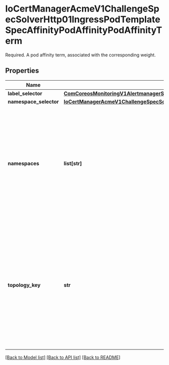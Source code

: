 # IoCertManagerAcmeV1ChallengeSpecSolverHttp01IngressPodTemplateSpecAffinityPodAffinityPodAffinityTerm

Required. A pod affinity term, associated with the corresponding weight.
## Properties
Name | Type | Description | Notes
------------ | ------------- | ------------- | -------------
**label_selector** | [**ComCoreosMonitoringV1AlertmanagerSpecAffinityPodAffinityPodAffinityTermLabelSelector**](ComCoreosMonitoringV1AlertmanagerSpecAffinityPodAffinityPodAffinityTermLabelSelector.md) |  | [optional] 
**namespace_selector** | [**IoCertManagerAcmeV1ChallengeSpecSolverHttp01IngressPodTemplateSpecAffinityPodAffinityPodAffinityTermNamespaceSelector**](IoCertManagerAcmeV1ChallengeSpecSolverHttp01IngressPodTemplateSpecAffinityPodAffinityPodAffinityTermNamespaceSelector.md) |  | [optional] 
**namespaces** | **list[str]** | namespaces specifies a static list of namespace names that the term applies to. The term is applied to the union of the namespaces listed in this field and the ones selected by namespaceSelector. null or empty namespaces list and null namespaceSelector means \&quot;this pod&#39;s namespace\&quot; | [optional] 
**topology_key** | **str** | This pod should be co-located (affinity) or not co-located (anti-affinity) with the pods matching the labelSelector in the specified namespaces, where co-located is defined as running on a node whose value of the label with key topologyKey matches that of any node on which any of the selected pods is running. Empty topologyKey is not allowed. | 

[[Back to Model list]](../README.md#documentation-for-models) [[Back to API list]](../README.md#documentation-for-api-endpoints) [[Back to README]](../README.md)



